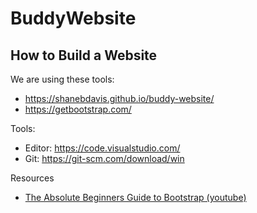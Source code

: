 # BuddyWebsite

## How to Build a Website

We are using these tools:

* https://shanebdavis.github.io/buddy-website/
* https://getbootstrap.com/

Tools:

* Editor: https://code.visualstudio.com/
* Git: https://git-scm.com/download/win

Resources

* [The Absolute Beginners Guide to Bootstrap (youtube)](https://www.youtube.com/watch?v=WpzT-pTImyo)
